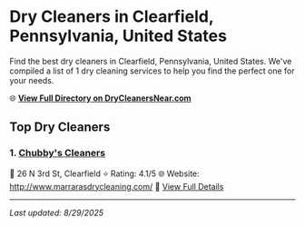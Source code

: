 # Dry Cleaners in Clearfield, Pennsylvania, United States

Find the best dry cleaners in Clearfield, Pennsylvania, United States. We've compiled a list of 1 dry cleaning services to help you find the perfect one for your needs.

🌐 **[View Full Directory on DryCleanersNear.com](https://drycleanersnear.com/city/US/Pennsylvania/Clearfield)**

## Top Dry Cleaners

### 1. [Chubby's Cleaners](https://drycleanersnear.com/dryCleaner/6886d9a9c1603fb16966f92f/chubby-s-cleaners)
📍 26 N 3rd St, Clearfield
⭐ Rating: 4.1/5
🌐 Website: http://www.marrarasdrycleaning.com/
🔗 [View Full Details](https://drycleanersnear.com/dryCleaner/6886d9a9c1603fb16966f92f/chubby-s-cleaners)


---

*Last updated: 8/29/2025*
